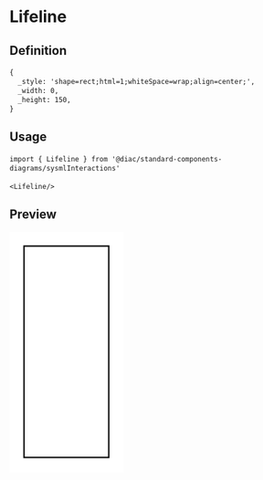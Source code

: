 # Lifeline

## Definition

```
{
  _style: 'shape=rect;html=1;whiteSpace=wrap;align=center;',
  _width: 0,
  _height: 150,
}
```

## Usage

```
import { Lifeline } from '@diac/standard-components-diagrams/sysmlInteractions'

<Lifeline/>
```

## Preview

<img src="./lifeline.png" width="200"/>
